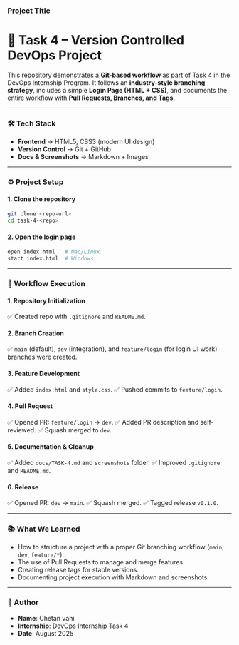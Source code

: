 ### Project Title

# 🚀 Task 4 – Version Controlled DevOps Project

This repository demonstrates a **Git-based workflow** as part of Task 4 in the DevOps Internship Program. It follows an **industry-style branching strategy**, includes a simple **Login Page (HTML + CSS)**, and documents the entire workflow with **Pull Requests, Branches, and Tags**.

-----

### 🛠 Tech Stack

  - **Frontend** → HTML5, CSS3 (modern UI design)
  - **Version Control** → Git + GitHub
  - **Docs & Screenshots** → Markdown + Images

-----

### ⚙️ Project Setup

#### 1\. Clone the repository

```bash
git clone <repo-url>
cd task-4-<repo>
```

#### 2\. Open the login page

```bash
open index.html   # Mac/Linux
start index.html  # Windows
```

-----

### 📂 Workflow Execution

#### 1\. Repository Initialization

✅ Created repo with `.gitignore` and `README.md`.

#### 2\. Branch Creation

✅ `main` (default), `dev` (integration), and `feature/login` (for login UI work) branches were created.

#### 3\. Feature Development

✅ Added `index.html` and `style.css`.
✅ Pushed commits to `feature/login`.

#### 4\. Pull Request

✅ Opened PR: `feature/login` → `dev`.
✅ Added PR description and self-reviewed.
✅ Squash merged to `dev`.

#### 5\. Documentation & Cleanup

✅ Added `docs/TASK-4.md` and `screenshots` folder.
✅ Improved `.gitignore` and `README.md`.

#### 6\. Release

✅ Opened PR: `dev` → `main`.
✅ Squash merged.
✅ Tagged release `v0.1.0`.

-----

### 📚 What We Learned

  - How to structure a project with a proper Git branching workflow (`main`, `dev`, `feature/*`).
  - The use of Pull Requests to manage and merge features.
  - Creating release tags for stable versions.
  - Documenting project execution with Markdown and screenshots.

-----

### 🙌 Author

  - **Name**: Chetan vani
  - **Internship**: DevOps Internship Task 4
  - **Date**: August 2025
